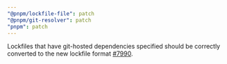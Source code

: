 ```yaml
---
"@pnpm/lockfile-file": patch
"@pnpm/git-resolver": patch
"pnpm": patch
---
```


Lockfiles that have git-hosted dependencies specified should be correctly converted to the new lockfile format [#7990](https://github.com/pnpm/pnpm/issues/7990).
